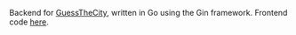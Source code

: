 Backend for [GuessTheCity](https://guessthecity.com/), written in Go using the Gin framework. Frontend code [here](https://github.com/EirikBjorn/GuessTheCity-Web).
